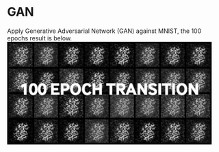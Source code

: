 # GAN

Apply Generative Adversarial Network (GAN) against MNIST, the 100 epochs result is below.
<img src="https://github.com/jojonki/GAN/blob/master/basic-gan-100epochs.gif?raw=true">
